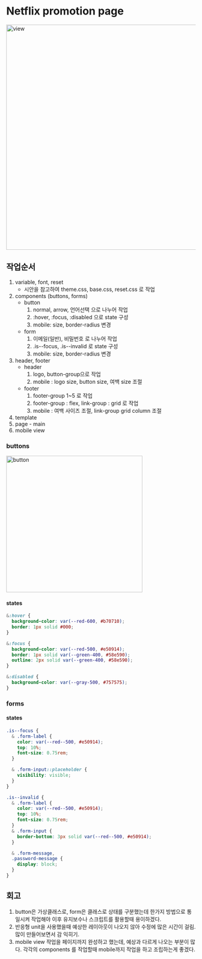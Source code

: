 # Netflix promotion page

<img width="597" alt="view" src="https://github.com/roben31380/home-work/assets/148828856/af034b9f-59a4-4021-aba1-6830ee1aee4e">


## 작업순서

1. variable, font, reset
   - 시안을 참고하여 theme.css, base.css, reset.css 로 작업
2. components (buttons, forms)
   - button
     1. normal, arrow, 언어선택 으로 나누어 작업
     2. :hover, :focus, :disabled 으로 state 구성
     3. mobile: size, border-radius 변경
   - form
     1. 이메일(일반), 비밀번호 로 나누어 작업
     2. .is--focus, .is--invalid 로 state 구성
     3. mobile: size, border-radius 변경
3. header, footer
   - header
     1. logo, button-group으로 작업
     2. mobile : logo size, button size, 여백 size 조절
   - footer
     1. footer-group 1~5 로 작업
     2. footer-group : flex, link-group : grid 로 작업
     3. mobile : 여백 사이즈 조절, link-group grid column 조절
4. template
5. page - main
6. mobile view

### buttons

<img width="362" alt="button" src="https://github.com/roben31380/home-work/assets/148828856/63ce8cb3-cf02-4fef-b29c-844f457cc510">

#### states

```css
&:hover {
  background-color: var(--red-600, #b70710);
  border: 1px solid #000;
}

&:focus {
  background-color: var(--red-500, #e50914);
  border: 1px solid var(--green-400, #58e590);
  outline: 2px solid var(--green-400, #58e590);
}

&:disabled {
  background-color: var(--gray-500, #757575);
}
```

### forms

#### states

```css
.is--focus {
  & .form-label {
    color: var(--red--500, #e50914);
    top: 10%;
    font-size: 0.75rem;
  }

  & .form-input::placeholder {
    visibility: visible;
  }
}

.is--invalid {
  & .form-label {
    color: var(--red--500, #e50914);
    top: 10%;
    font-size: 0.75rem;
  }
  & .form-input {
    border-bottom: 3px solid var(--red--500, #e50914);
  }

  & .form-message,
  .password-message {
    display: block;
  }
}
```

## 회고

1. button은 가상클래스로, form은 클래스로 상태를 구분했는데 한가지 방법으로 통일시켜 작업해야 이후 유지보수나 스크립트를 활용할때 용이하겠다.
2. 반응형 unit을 사용했을때 예상한 레이아웃이 나오지 않아 수정에 많은 시간이 걸림. 많이 만들어보면서 감 익히기.
3. mobile view 작업을 페이지까지 완성하고 했는데, 예상과 다르게 나오는 부분이 많다.
   각각의 components 를 작업할때 mobile까지 작업을 하고 조립하는게 좋겠다.
